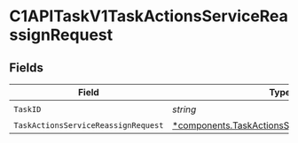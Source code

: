 # C1APITaskV1TaskActionsServiceReassignRequest


## Fields

| Field                                                                                                         | Type                                                                                                          | Required                                                                                                      | Description                                                                                                   |
| ------------------------------------------------------------------------------------------------------------- | ------------------------------------------------------------------------------------------------------------- | ------------------------------------------------------------------------------------------------------------- | ------------------------------------------------------------------------------------------------------------- |
| `TaskID`                                                                                                      | *string*                                                                                                      | :heavy_check_mark:                                                                                            | N/A                                                                                                           |
| `TaskActionsServiceReassignRequest`                                                                           | [*components.TaskActionsServiceReassignRequest](../../models/components/taskactionsservicereassignrequest.md) | :heavy_minus_sign:                                                                                            | N/A                                                                                                           |